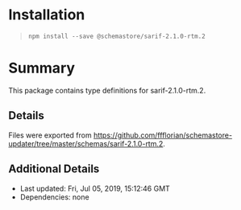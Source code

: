 # Installation
> `npm install --save @schemastore/sarif-2.1.0-rtm.2`

# Summary
This package contains type definitions for sarif-2.1.0-rtm.2.

## Details
Files were exported from https://github.com/ffflorian/schemastore-updater/tree/master/schemas/sarif-2.1.0-rtm.2.

## Additional Details
* Last updated: Fri, Jul 05, 2019, 15:12:46 GMT
* Dependencies: none
